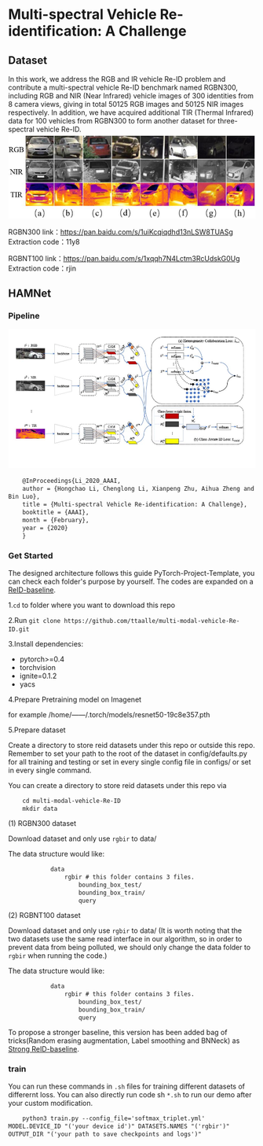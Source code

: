 # Multi-spectral Vehicle Re-identification: A Challenge
## Dataset
In this work, we address the RGB and IR vehicle Re-ID problem and contribute a multi-spectral vehicle Re-ID benchmark named RGBN300, including RGB and NIR (Near Infrared) vehicle images of 300 identities from 8 camera views, giving in total 50125 RGB images and 50125 NIR images respectively. In addition, we have acquired additional TIR (Thermal Infrared) data for 100 vehicles from RGBN300 to form another dataset for three-spectral vehicle Re-ID. 
![RGB-NIR-TIR](fig/challenge.jpg)

RGBN300
link：https://pan.baidu.com/s/1uiKcqiqdhd13nLSW8TUASg 
Extraction code：11y8 

RGBNT100
link：https://pan.baidu.com/s/1xqqh7N4Lctm3RcUdskG0Ug 
Extraction code：rjin


## HAMNet
### Pipeline
![RGB-NIR-TIR](fig/frame.jpg)

        @InProceedings{Li_2020_AAAI,
        author = {Hongchao Li, Chenglong Li, Xianpeng Zhu, Aihua Zheng and Bin Luo},
        title = {Multi-spectral Vehicle Re-identification: A Challenge},
        booktitle = {AAAI},
        month = {February},
        year = {2020}
        }

### Get Started

The designed architecture follows this guide PyTorch-Project-Template, you can check each folder's purpose by yourself. The codes are expanded on a [ReID-baseline](https://github.com/L1aoXingyu/reid_baseline). 

1.`cd` to folder where you want to download this repo

2.Run `git clone https://github.com/ttaalle/multi-modal-vehicle-Re-ID.git`

3.Install dependencies:
* pytorch>=0.4
* torchvision
* ignite=0.1.2
* yacs 


4.Prepare Pretraining model on Imagenet

for example /home/——/.torch/models/resnet50-19c8e357.pth

5.Prepare dataset

Create a directory to store reid datasets under this repo or outside this repo. Remember to set your path to the root of the dataset in config/defaults.py for all training and testing or set in every single config file in configs/ or set in every single command.

You can create a directory to store reid datasets under this repo via

        cd multi-modal-vehicle-Re-ID
        mkdir data
        
(1) RGBN300 dataset

Download dataset and only use `rgbir` to data/ 

The data structure would like:

                data
                    rgbir # this folder contains 3 files.
                        bounding_box_test/
                        bounding_box_train/
                        query

(2) RGBNT100 dataset

Download dataset and only use `rgbir` to data/ (It is worth noting that the two datasets use the same read interface in our algorithm, so in order to prevent data from being polluted, we should only change the data folder to `rgbir` when running the code.)

The data structure would like:

                data
                    rgbir # this folder contains 3 files.
                        bounding_box_test/
                        bounding_box_train/
                        query
To propose a stronger baseline, this version has been added bag of tricks(Random erasing augmentation, Label smoothing and BNNeck) as [Strong ReID-baseline](https://github.com/michuanhaohao/reid-strong-baseline).

### train
You can run these commands in `.sh` files for training different datasets of differernt loss. You can also directly run code sh `*.sh` to run our demo after your custom modification.
        
        python3 train.py --config_file='softmax_triplet.yml' MODEL.DEVICE_ID "('your device id')" DATASETS.NAMES "('rgbir')" OUTPUT_DIR "('your path to save checkpoints and logs')"

